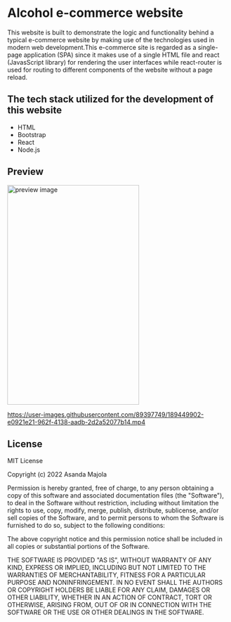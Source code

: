 # Alcohol e-commerce website

This website is built to demonstrate the logic and functionality behind a typical e-commerce website by making use of the technologies used in modern web development.This e-commerce site is regarded as a single-page application (SPA) since it makes use of a single HTML file and react (JavasScript library) for rendering the user interfaces while react-router is used for routing to different components of the website without a page reload.

## The tech stack utilized for the development of this website

* HTML
* Bootstrap
* React
* Node.js

## Preview

<img src="https://user-images.githubusercontent.com/89397749/189449952-d7d4d93e-b1f9-4351-bafa-25728b347761.png" alt="preview image" width="300px" height="500px"/>

https://user-images.githubusercontent.com/89397749/189449902-e0921e21-962f-4138-aadb-2d2a52077b14.mp4

## License

MIT License

Copyright (c) 2022 Asanda Majola

Permission is hereby granted, free of charge, to any person obtaining a copy
of this software and associated documentation files (the "Software"), to deal
in the Software without restriction, including without limitation the rights
to use, copy, modify, merge, publish, distribute, sublicense, and/or sell
copies of the Software, and to permit persons to whom the Software is
furnished to do so, subject to the following conditions:

The above copyright notice and this permission notice shall be included in all
copies or substantial portions of the Software.

THE SOFTWARE IS PROVIDED "AS IS", WITHOUT WARRANTY OF ANY KIND, EXPRESS OR
IMPLIED, INCLUDING BUT NOT LIMITED TO THE WARRANTIES OF MERCHANTABILITY,
FITNESS FOR A PARTICULAR PURPOSE AND NONINFRINGEMENT. IN NO EVENT SHALL THE
AUTHORS OR COPYRIGHT HOLDERS BE LIABLE FOR ANY CLAIM, DAMAGES OR OTHER
LIABILITY, WHETHER IN AN ACTION OF CONTRACT, TORT OR OTHERWISE, ARISING FROM,
OUT OF OR IN CONNECTION WITH THE SOFTWARE OR THE USE OR OTHER DEALINGS IN THE
SOFTWARE.

